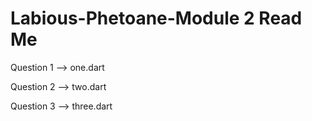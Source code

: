 # Labious-Phetoane-Module 2 Read Me

Question 1 --> one.dart

Question 2 --> two.dart

Question 3 --> three.dart
